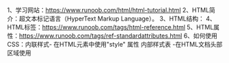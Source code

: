 1、学习网站：https://www.runoob.com/html/html-tutorial.html
2、HTML简介：超文本标记语言（HyperText Markup Language）。
3、HTML结构：
    <!-- 声明为HTML5文档 -->
    <!DOCTYPE html>
    <!-- HTML页面的根元素 -->
    <html lang="en">
        <!-- head包含文档的元（meta）数据 -->
        <head>
            <meta charset="UTF-8">
            <meta name="viewport" content="width=device-width, initial-scale=1.0">
            <!-- title描述文档的标题 -->
            <title>Document</title>
            <!-- style描述页面样式 -->
            <style></style>
        </head>
        <!-- body包含可见的页面内容 -->
        <body></body>
        <!-- script包含页面脚本 -->
        <script></script>
    </html>
4、HTML标签：https://www.runoob.com/tags/html-reference.html
5、HTML属性：https://www.runoob.com/tags/ref-standardattributes.html
6、如何使用CSS：内联样式- 在HTML元素中使用"style" 属性
            内部样式表 -在HTML文档头部 <head> 区域使用<style> 元素 来包含CSS
            外部引用 - 使用外部 CSS 文件
7、HTML 图像：<img src="" alt="" height="" width="" /> <map></map> <area />
            src指存储图像的位置,
            alt属性用来为图像定义一串预备的可替换的文本,
            height（高度）与 width（宽度）属性用于设置图像的高度与宽度。